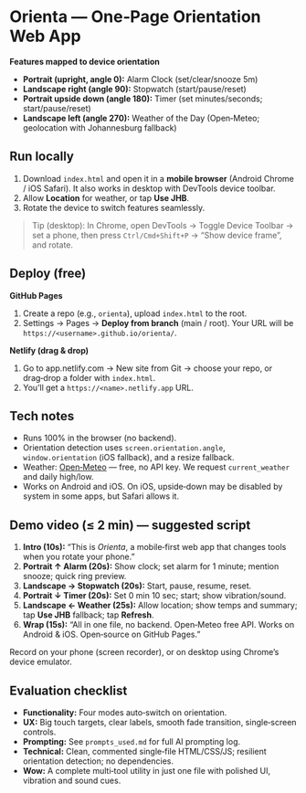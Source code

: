 # Orienta — One‑Page Orientation Web App

**Features mapped to device orientation**

- **Portrait (upright, angle 0):** Alarm Clock (set/clear/snooze 5m)
- **Landscape right (angle 90):** Stopwatch (start/pause/reset)
- **Portrait upside down (angle 180):** Timer (set minutes/seconds; start/pause/reset)
- **Landscape left (angle 270):** Weather of the Day (Open‑Meteo; geolocation with Johannesburg fallback)

## Run locally
1. Download `index.html` and open it in a **mobile browser** (Android Chrome / iOS Safari). It also works in desktop with DevTools device toolbar.
2. Allow **Location** for weather, or tap **Use JHB**.
3. Rotate the device to switch features seamlessly.

> Tip (desktop): In Chrome, open DevTools → Toggle Device Toolbar → set a phone, then press `Ctrl/Cmd+Shift+P` → “Show device frame”, and rotate.

## Deploy (free)
**GitHub Pages**
1. Create a repo (e.g., `orienta`), upload `index.html` to the root.
2. Settings → Pages → **Deploy from branch** (main / root). Your URL will be `https://<username>.github.io/orienta/`.

**Netlify (drag & drop)**
1. Go to app.netlify.com → New site from Git → choose your repo, or drag‑drop a folder with `index.html`.
2. You’ll get a `https://<name>.netlify.app` URL.

## Tech notes
- Runs 100% in the browser (no backend).
- Orientation detection uses `screen.orientation.angle`, `window.orientation` (iOS fallback), and a resize fallback.
- Weather: [Open‑Meteo](https://open-meteo.com/) — free, no API key. We request `current_weather` and daily high/low.
- Works on Android and iOS. On iOS, upside‑down may be disabled by system in some apps, but Safari allows it.

## Demo video (≤ 2 min) — suggested script
1. **Intro (10s):** “This is *Orienta*, a mobile‑first web app that changes tools when you rotate your phone.”
2. **Portrait ↑ Alarm (20s):** Show clock; set alarm for 1 minute; mention snooze; quick ring preview.
3. **Landscape → Stopwatch (20s):** Start, pause, resume, reset.
4. **Portrait ↓ Timer (20s):** Set 0 min 10 sec; start; show vibration/sound.
5. **Landscape ← Weather (25s):** Allow location; show temps and summary; tap **Use JHB** fallback; tap **Refresh**.
6. **Wrap (15s):** “All in one file, no backend. Open‑Meteo free API. Works on Android & iOS. Open‑source on GitHub Pages.”

Record on your phone (screen recorder), or on desktop using Chrome’s device emulator.

## Evaluation checklist
- **Functionality:** Four modes auto‑switch on orientation.
- **UX:** Big touch targets, clear labels, smooth fade transition, single‑screen controls.
- **Prompting:** See `prompts_used.md` for full AI prompting log.
- **Technical:** Clean, commented single‑file HTML/CSS/JS; resilient orientation detection; no dependencies.
- **Wow:** A complete multi‑tool utility in just one file with polished UI, vibration and sound cues.
